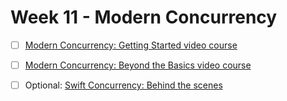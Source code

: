 # Week 11 - Modern Concurrency

- [ ]  [Modern Concurrency: Getting Started video course](https://www.kodeco.com/28434449-modern-concurrency-getting-started)
- [ ]  [Modern Concurrency: Beyond the Basics video course](https://www.kodeco.com/32059632-modern-concurrency-beyond-the-basics)
- [ ]  Optional: [Swift Concurrency: Behind the scenes](https://developer.apple.com/videos/play/wwdc2021/10254) 

